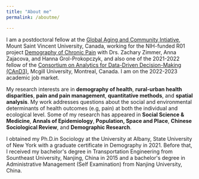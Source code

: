 ```yaml
---
title: "About me"
permalink: /aboutme/

---
```


I am a postdoctoral fellow at the [Global Aging and Community Intiative](https://globalagingandcommunity.com), Mount Saint Vincent University, Canada, working for the NIH-funded R01 project [Demography of Chronic Pain](https://globalagingandcommunity.com/projects/demography-of-aging-and-pain/) with Drs. Zachary Zimmer, Anna Zajacova, and Hanna Grol-Prokopczyk, and also one of the 2021-2022 fellow of the [Consortium on Analytics for Data-Driven Decision-Making (CAnD3)](https://www.mcgill.ca/cand3/), Mcgill University, Montreal, Canada. I am on the 2022-2023 academic job market.

My research interests are in **demography of health**, **rural-urban health disparities**, **pain and pain management**, **quantitative methods**, and **spatial analysis**. My work addresses questions about the social and environmental determinants of health outcomes (e.g, pain) at both the individual and ecological level. Some of my research has appeared in **Social Science & Medicine**, **Annals of Epidemiology**, **Population, Space and Place**, **Chinese Sociological Review**, and **Demographic Research**.

I obtained my Ph.D.in Sociology at the University at Albany, State University of New York with a graduate certificate in Demography in 2021. Before that, I received my bachelor's degree in Transportation Engineering from Sountheast University, Nanjing, China in 2015 and a bachelor's degree in Administrative Management (Self Examination) from Nanjing University, China.
